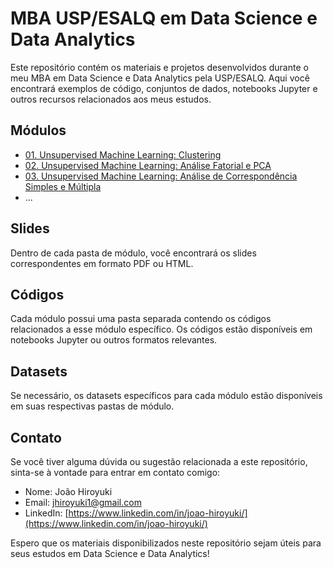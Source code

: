 # MBA USP/ESALQ em Data Science e Data Analytics

Este repositório contém os materiais e projetos desenvolvidos durante o meu MBA em Data Science e Data Analytics pela USP/ESALQ. Aqui você encontrará exemplos de código, conjuntos de dados, notebooks Jupyter e outros recursos relacionados aos meus estudos.

## Módulos

- [01. Unsupervised Machine Learning: Clustering](./01_Unsupervised_ML_Clustering)
- [02. Unsupervised Machine Learning: Análise Fatorial e PCA](./02_Unsupervised_ML_Fatorial_PCA)
- [03. Unsupervised Machine Learning: Análise de Correspondência Simples e Múltipla](./03_Unsupervised_ML_Anacor_MCA)
- ...

## Slides

Dentro de cada pasta de módulo, você encontrará os slides correspondentes em formato PDF ou HTML.

## Códigos

Cada módulo possui uma pasta separada contendo os códigos relacionados a esse módulo específico. Os códigos estão disponíveis em notebooks Jupyter ou outros formatos relevantes.

## Datasets

Se necessário, os datasets específicos para cada módulo estão disponíveis em suas respectivas pastas de módulo.



## Contato

Se você tiver alguma dúvida ou sugestão relacionada a este repositório, sinta-se à vontade para entrar em contato comigo:

- Nome: João Hiroyuki
- Email: jhiroyuki1@gmail.com
- LinkedIn: [https://www.linkedin.com/in/joao-hiroyuki/](https://www.linkedin.com/in/joao-hiroyuki/)

Espero que os materiais disponibilizados neste repositório sejam úteis para seus estudos em Data Science e Data Analytics!